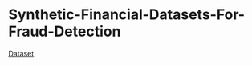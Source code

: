 # Synthetic-Financial-Datasets-For-Fraud-Detection
<a href="https://www.kaggle.com/ntnu-testimon/paysim1">Dataset</a>
